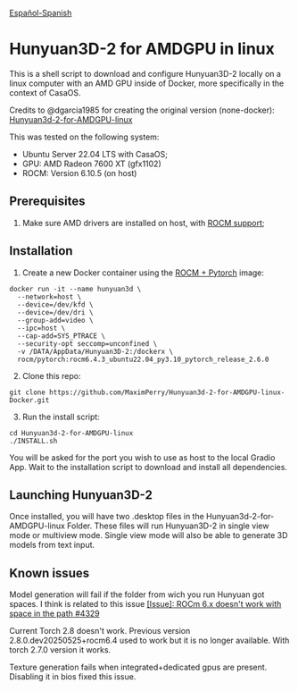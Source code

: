 [Español-Spanish](README-ES.md)
# Hunyuan3D-2 for AMDGPU in linux
This is a shell script to download and configure Hunyuan3D-2 locally on a linux computer with an AMD GPU inside of Docker, more specifically in the context of CasaOS.

Credits to @dgarcia1985 for creating the original version (none-docker): [Hunyuan3d-2-for-AMDGPU-linux](https://github.com/dgarcia1985/Hunyuan3d-2-for-AMDGPU-linux)

This was tested on the following system:
- Ubuntu Server 22.04 LTS with CasaOS;
- GPU: AMD Radeon 7600 XT (gfx1102)
- ROCM: Version 6.10.5 (on host)


## Prerequisites
1. Make sure AMD drivers are installed on host, with [ROCM support](https://rocm.docs.amd.com/projects/install-on-linux/en/latest/install/quick-start.html);


## Installation
1. Create a new Docker container using the [ROCM + Pytorch](https://hub.docker.com/r/rocm/pytorch) image:
```
docker run -it --name hunyuan3d \
  --network=host \
  --device=/dev/kfd \
  --device=/dev/dri \
  --group-add=video \
  --ipc=host \
  --cap-add=SYS_PTRACE \
  --security-opt seccomp=unconfined \
  -v /DATA/AppData/Hunyuan3D-2:/dockerx \
  rocm/pytorch:rocm6.4.3_ubuntu22.04_py3.10_pytorch_release_2.6.0
```

2. Clone this repo:
```
git clone https://github.com/MaximPerry/Hunyuan3d-2-for-AMDGPU-linux-Docker.git
```

3. Run the install script:
```
cd Hunyuan3d-2-for-AMDGPU-linux
./INSTALL.sh
```
You will be asked for the port you wish to use as host to the local Gradio App.
Wait to the installation script to download and install all dependencies.



## Launching Hunyuan3D-2
Once installed, you will have two .desktop files in the Hunyuan3d-2-for-AMDGPU-linux Folder.
These files will run Hunyuan3D-2 in single view mode or multiview mode. Single view mode will also be able to generate 3D models from text input.
## Known issues
Model generation will fail if the folder from wich you run Hunyuan got spaces.
I think is related to this issue [[Issue]: ROCm 6.x doesn't work with space in the path #4329
](https://github.com/ROCm/ROCm/issues/4329)

Current Torch 2.8 doesn't work. Previous version 2.8.0.dev20250525+rocm6.4 used to work but it is no longer available. With torch 2.7.0 version it works.

Texture generation fails when integrated+dedicated gpus are present. Disabling it in bios fixed this issue.


